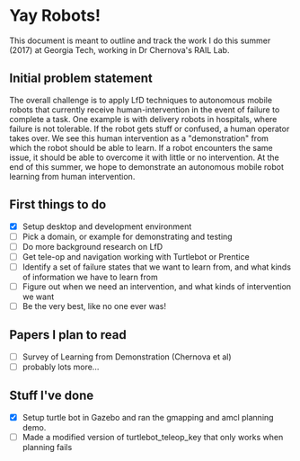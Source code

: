 # Yay Robots!

This document is meant to outline and track the work I do this summer (2017) at Georgia Tech, working in Dr Chernova's RAIL Lab.

## Initial problem statement

The overall challenge is to apply LfD techniques to autonomous mobile robots that currently receive human-intervention in the event of failure to complete a task. One example is with delivery robots in hospitals, where failure is not tolerable. If the robot gets stuff or confused, a human operator takes over. We see this human intervention as a "demonstration" from which the robot should be able to learn. If a robot encounters the same issue, it should be able to overcome it with little or no intervention. At the end of this summer, we hope to demonstrate an autonomous mobile robot learning from human intervention.

## First things to do

 - [X] Setup desktop and development environment
 - [ ] Pick a domain, or example for demonstrating and testing
 - [ ] Do more background research on LfD
 - [ ] Get tele-op and navigation working with Turtlebot or Prentice
 - [ ] Identify a set of failure states that we want to learn from, and what kinds of information we have to learn from
 - [ ] Figure out when we need an intervention, and what kinds of intervention we want
 - [ ] Be the very best, like no one ever was!

## Papers I plan to read

 - [ ] Survey of Learning from Demonstration (Chernova et al)
 - [ ] probably lots more...

## Stuff I've done
 - [X] Setup turtle bot in Gazebo and ran the gmapping and amcl planning demo.
 - [ ] Made a modified version of turtlebot_teleop_key that only works when planning fails

